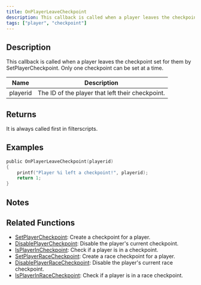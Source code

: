 ```yaml
---
title: OnPlayerLeaveCheckpoint
description: This callback is called when a player leaves the checkpoint set for them by SetPlayerCheckpoint.
tags: ["player", "checkpoint"]
---
```


## Description

This callback is called when a player leaves the checkpoint set for them by SetPlayerCheckpoint. Only one checkpoint can be set at a time.

| Name     | Description                                      |
| -------- | ------------------------------------------------ |
| playerid | The ID of the player that left their checkpoint. |

## Returns

It is always called first in filterscripts.

## Examples

```c
public OnPlayerLeaveCheckpoint(playerid)
{
    printf("Player %i left a checkpoint!", playerid);
    return 1;
}
```

## Notes

<TipNPCCallbacks />

## Related Functions

- [SetPlayerCheckpoint](../functions/SetPlayerCheckpoint.md): Create a checkpoint for a player.
- [DisablePlayerCheckpoint](../functions/DisablePlayerCheckpoint.md): Disable the player's current checkpoint.
- [IsPlayerInCheckpoint](../functions/IsPlayerInRaceCheckpoint.md): Check if a player is in a checkpoint.
- [SetPlayerRaceCheckpoint](../functions/SetPlayerRaceCheckpoint.md): Create a race checkpoint for a player.
- [DisablePlayerRaceCheckpoint](../functions/DisablePlayerRaceCheckpoint.md): Disable the player's current race checkpoint.
- [IsPlayerInRaceCheckpoint](../functions/IsPlayerInRaceCheckpoint.md): Check if a player is in a race checkpoint.
